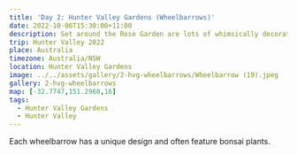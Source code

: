 ```yaml
---
title: 'Day 2: Hunter Valley Gardens (Wheelbarrows)'
date: 2022-10-06T15:30:00+11:00
description: Set around the Rose Garden are lots of whimsically decorated wheelbarrows.
trip: Hunter Valley 2022
place: Australia
timezone: Australia/NSW
location: Hunter Valley Gardens
image: ../../assets/gallery/2-hvg-wheelbarrows/Wheelbarrow (19).jpeg
gallery: 2-hvg-wheelbarrows
map: [-32.7747,151.2960,16]
tags:
  - Hunter Valley Gardens
  - Hunter Valley
---
```

Each wheelbarrow has a unique design and often feature bonsai plants.
